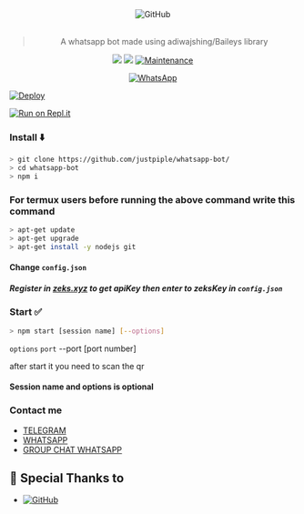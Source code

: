 <div align="center">
<img alt="GitHub" src="https://img.shields.io/badge/WHATSAPP%20BOT-25D32?style=for-the-badge&logoColor=darkgreen"/>
<br><br>
  
> A whatsapp bot made using adiwajshing/Baileys library
 <p>
  <img src ="https://img.shields.io/badge/npm-v7.20.3-green.svg" />
  <img src="https://img.shields.io/badge/node-%3E=16.6.1-darkgreen.svg" />
   <a href="https://github.com/justpiple/whatsapp-bot/commit-activity" target="_blank">
    <img alt="Maintenance" src="https://img.shields.io/badge/Maintained%3F-no-red.svg" />
  </a>
</p>
<a href="https://chat.whatsapp.com/EV2o7Y4C2XNDT5AAQPZjqt"><img alt="WhatsApp" src="https://img.shields.io/badge/WhatsApp%20Group-25D366?style=for-the-badge&logo=whatsapp&logoColor=white"/></a>
 
</div>

[![Deploy](https://www.herokucdn.com/deploy/button.svg)](https://heroku.com/deploy?template=https://github.com/justpiple/whatsapp-bot/)

[![Run on Repl.it](https://repl.it/badge/github/justpiple/whatsapp-bot)](https://repl.it/github/rfomickybot/whatsapp-bot)


### Install ⬇️

```bash
> git clone https://github.com/justpiple/whatsapp-bot/
> cd whatsapp-bot
> npm i
```
### For termux users before running the above command write this command
```bash
> apt-get update
> apt-get upgrade
> apt-get install -y nodejs git
```

#### Change `config.json` 
##### Register in <b>[zeks.xyz](https://zeks.xyz)</b> to get apiKey then enter to zeksKey in `config.json`
### Start ✅

```bash
> npm start [session name] [--options]
```
`options`
 `port`
--port [port number]

after start it you need to scan the qr
#### Session name and options is optional
### Contact me

- [TELEGRAM](https://t.me/justpiple)
- [WHATSAPP](http://wa.me/62813309603730)
- [GROUP CHAT WHATSAPP](https://chat.whatsapp.com/EV2o7Y4C2XNDT5AAQPZjqt)


## 🙏 Special Thanks to
* <a href="https://github.com/adiwajshing/Baileys"><img alt="GitHub" src="https://img.shields.io/badge/@adiwajshing/Baileys%20-%23121011.svg?style=flat-square&logo=npm&color=white"/></a>
